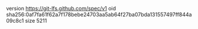 version https://git-lfs.github.com/spec/v1
oid sha256:0af7fa61f62a7f178bebe24703aa5ab64f27ba07bda131557497ff844a09c8c1
size 5211
